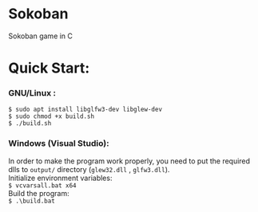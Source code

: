 # Sokoban
Sokoban game in C

# Quick Start:

### GNU/Linux : <br/>
`$ sudo apt install libglfw3-dev libglew-dev` <br/>
`$ sudo chmod +x build.sh` <br/>
`$ ./build.sh` <br/>

### Windows (Visual Studio): <br/>
In order to make the program work properly, you need to put the required dlls to `output/` directory (`glew32.dll` , `glfw3.dll`). <br/>
Initialize environment variables: <br/>
`$ vcvarsall.bat x64` <br/>
Build the program: <br/>
`$ .\build.bat`
